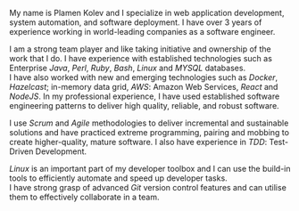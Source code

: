 My name is Plamen Kolev and I specialize in web application development, system automation, and software deployment. I have over 3 years of experience working in world-leading companies as a software engineer.  

I am a strong team player and like taking initiative and ownership of the work that I do. I have experience with established technologies such as Enterprise *Java*, *Perl*, *Ruby*, *Bash*, *Linux* and *MYSQL* databases.  
I have also worked with new and emerging technologies such as *Docker*, *Hazelcast*; in-memory data grid, *AWS*: Amazon Web Services, *React* and *NodeJS*. In my
professional experience, I have used established software engineering patterns to deliver high quality, reliable, and robust software.

I use *Scrum* and *Agile* methodologies to deliver incremental and sustainable solutions and have practiced extreme programming, pairing and mobbing to create higher-quality, mature software. I also have experience in *TDD*: Test-Driven  Development.  

*Linux* is an important part of my developer toolbox and I can use the build-in tools to efficiently automate and speed up developer tasks.  
I have strong grasp of advanced *Git* version control features and can utilise them to effectively collaborate in a team.